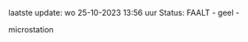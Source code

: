 laatste update: 
wo 25-10-2023 13:56   uur 
Status: FAALT - geel - 
<div class="service Y">microstation</div>